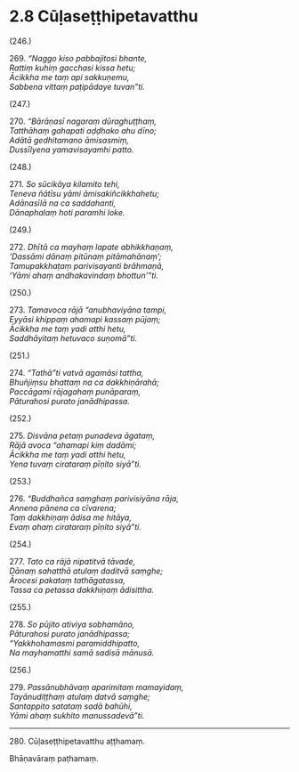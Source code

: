# 2.8 Cūḷaseṭṭhipetavatthu

(246.)

269\. _“Naggo kiso pabbajitosi bhante,_  
_Rattiṃ kuhiṃ gacchasi kissa hetu;_  
_Ācikkha me taṃ api sakkuṇemu,_  
_Sabbena vittaṃ paṭipādaye tuvan”ti._  

(247.)

270\. _“Bārāṇasī nagaraṃ dūraghuṭṭhaṃ,_  
_Tatthāhaṃ gahapati aḍḍhako ahu dīno;_  
_Adātā gedhitamano āmisasmiṃ,_  
_Dussīlyena yamavisayamhi patto._  

(248.)

271\. _So sūcikāya kilamito tehi,_  
_Teneva ñātīsu yāmi āmisakiñcikkhahetu;_  
_Adānasīlā na ca saddahanti,_  
_Dānaphalaṃ hoti paramhi loke._  

(249.)

272\. _Dhītā ca mayhaṃ lapate abhikkhaṇaṃ,_  
_‘Dassāmi dānaṃ pitūnaṃ pitāmahānaṃ’;_  
_Tamupakkhaṭaṃ parivisayanti brāhmaṇā,_  
_‘Yāmi ahaṃ andhakavindaṃ bhottun’”ti._  

(250.)

273\. _Tamavoca rājā “anubhaviyāna tampi,_  
_Eyyāsi khippaṃ ahamapi kassaṃ pūjaṃ;_  
_Ācikkha me taṃ yadi atthi hetu,_  
_Saddhāyitaṃ hetuvaco suṇomā”ti._  

(251.)

274\. _“Tathā”ti vatvā agamāsi tattha,_  
_Bhuñjiṃsu bhattaṃ na ca dakkhiṇārahā;_  
_Paccāgami rājagahaṃ punāparaṃ,_  
_Pāturahosi purato janādhipassa._  

(252.)

275\. _Disvāna petaṃ punadeva āgataṃ,_  
_Rājā avoca “ahamapi kiṃ dadāmi;_  
_Ācikkha me taṃ yadi atthi hetu,_  
_Yena tuvaṃ cirataraṃ pīṇito siyā”ti._  

(253.)

276\. _“Buddhañca saṃghaṃ parivisiyāna rāja,_  
_Annena pānena ca cīvarena;_  
_Taṃ dakkhiṇaṃ ādisa me hitāya,_  
_Evaṃ ahaṃ cirataraṃ pīṇito siyā”ti._  

(254.)

277\. _Tato ca rājā nipatitvā tāvade,_  
_Dānaṃ sahatthā atulaṃ daditvā saṃghe;_  
_Ārocesi pakataṃ tathāgatassa,_  
_Tassa ca petassa dakkhiṇaṃ ādisittha._  

(255.)

278\. _So pūjito ativiya sobhamāno,_  
_Pāturahosi purato janādhipassa;_  
_“Yakkhohamasmi paramiddhipatto,_  
_Na mayhamatthi samā sadisā mānusā._  

(256.)

279\. _Passānubhāvaṃ aparimitaṃ mamayidaṃ,_  
_Tayānudiṭṭhaṃ atulaṃ datvā saṃghe;_  
_Santappito satataṃ sadā bahūhi,_  
_Yāmi ahaṃ sukhito manussadevā”ti._  

---

280\. Cūḷaseṭṭhipetavatthu aṭṭhamaṃ.

Bhāṇavāraṃ paṭhamaṃ.
